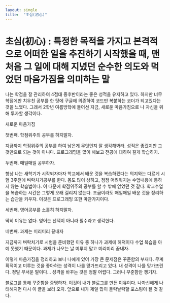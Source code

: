 ```yaml
---
layout: single
title:  "초심(初心)"
---
```


# 초심(初心) : 특정한 목적을 가지고 본격적으로 어떠한 일을 추진하기 시작했을 때, 맨 처음 그 일에 대해 지녔던 순수한 의도와 먹었던 마음가짐을 의미하는 말
나는 학점을 잘 관리하여 4점대 중후반이라는 좋은 성적을 유지하고 있다. 하지만 너무 학점에만 치우친 공부를 한 탓에 구글에 의존하여 코드만 복붙하는 코더가 되고있다는 것을 느꼈다.
그래서 2학년 여름방학에 들어선 지금, 새로운 마음가짐으로 나 자신을 위해 투자할 생각이다. 

새로운 마음가짐

첫번째. 학점위주의 공부를 하지말자.

지금까지 학점위주의 공부를 하여 남은게 무엇인지 잘 생각해봐라. 성적은 좋겠지만 그것만으로 되는 것이 아니다. 프로그래밍을 많이 해보고 전공에 대하여 깊게 학습하자.


두번째. 매일매일 공부하자.

항상 나는 새학기가 시작되자마자 학교에서 배운 것을 복습하겠다는 의지와는 다르게 시험 3주전에 벼락치기공부를 한다. 몸도 많이 상하고, 점점 어려워지는 수업내용에 통하지 않는 학습법이다.
이 때문에 학점위주의 공부를 할 수 밖에 없었던 것 같다. 학교수업을 복습하는 시간은 그렇게 오래 걸리지 않는다. 조금이라도 매일매일 배운 것을 정리하는 습관을 키우자.
이것은 프로그래밍 또한 마찬가지이다.


세번째. 영어공부를 소홀히 하지말자.

딱히 이유는 없다. 영어는 선택이 아니라 필수라고 생각한다.


네번째. 과제는 미리미리 끝내자

지금까지 벼락치기로 시험을 준비했던 이유 중 하나가 과제에 허덕이다 수업 복습을 아예 못했기 때문이다. 과제가 나오는 날 미루지 말고 미리미리 끝내자.


이렇게 마음가짐을 정리하고 보니 나에게 있어 가장 큰 문제점은 꾸준함의 부재다. 무계획적이고 미루는 것을 좋아하는 성격이 나를 망가뜨리고 있다.
내 성격이 나를 망가뜨린다. 정말 무서운 말이다... 성격을 바꾸는 것은 정말 어렵다. 그러니 꾸준함만 챙기자.

블로그를 통해 꾸준함을 증명하자. 이것이 내가 블로그를 만든 이유이다.
나자신에게 나태해지면 다시 이 글을 보러 오자.
앞으로 내가 제일 많이 들락날락할 포스팅이 될 것 같다.
